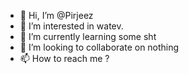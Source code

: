 - 👋 Hi, I’m @Pirjeez
- 👀 I’m interested in watev.
- 🌱 I’m currently learning some sht
- 💞️ I’m looking to collaborate on nothing
- 📫 How to reach me ?

<!---
Pirjeez/Pirjeez is a ✨ special ✨ repository because its `README.md` (this file) appears on your GitHub profile.
You can click the Preview link to take a look at your changes.
--->
